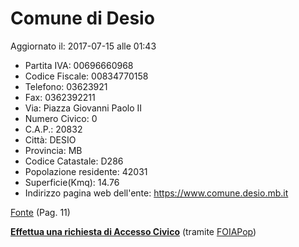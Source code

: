 # Comune di Desio

Aggiornato il: 2017-07-15 alle 01:43

- Partita IVA: 00696660968
- Codice Fiscale: 00834770158
- Telefono: 03623921
- Fax: 0362392211
- Via: Piazza Giovanni Paolo II
- Numero Civico: 0
- C.A.P.: 20832
- Città: DESIO
- Provincia: MB
- Codice Catastale: D286
- Popolazione residente: 42031
- Superficie(Kmq): 14.76
- Indirizzo pagina web dell'ente: https://www.comune.desio.mb.it

[Fonte](http://www.comune.desio.mb.it/upload/desio/gestionedocumentale/ContoAnnuale2016definitivo_784_22886.pdf) (Pag. 11)

**[Effettua una richiesta di Accesso Civico](http://www.foiapop.it/api/accesso-civico-generalizzato?cf=00834770158)** (tramite [FOIAPop](http://www.foiapop.it/))
